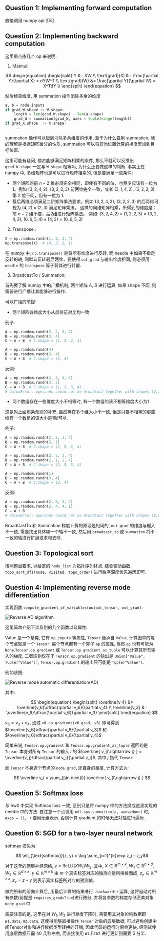 ## Question 1: Implementing forward computation

直接调用 numpy api 即可.


## Question 2: Implementing backward computation

这里重点拣几个 op 来说明:

1. Matmul:

$$
\begin{equation} 
\begin{split}
  Y &= XW \\
 \text{grad}(X) &= \frac{\partial Y}{\partial X} = dYW^T \\
 \text{grad}(W) &= \frac{\partial Y}{\partial W} = X^TdY \\
\end{split}
\end{equation}
$$

然后检查维度, 用 summation 操作消除多余的维度

```python
a, b = node.inputs
if grad_W.shape != W.shape:
    length = len(grad_W.shape) - len(a.shape)
    grad_W = summation(grad_W, axes = tuple(range(length))
if grad_X.shape  != X.shape:
    ...
```

summation 操作可以起到消除多余维度的作用, 至于为什么要用 summation, 我的理解是根据矩阵微分的性质, summation 可以将其他位置计算的梯度累加到目标位置.

这里可能有疑问, 倘若能够满足矩阵相乘的条件, 那么不就可以反推出 `grad_W.shape` 一定与 `W.shape` 相等吗, 为什么还要做这样的判断. 事实上在 numpy 中, 多维矩阵也是可以进行矩阵相乘的, 但是要满足一些条件:


- 两个矩阵的前 $n-2$ 维必须完全相同，即使有不同的位，也至少应该有一位为 1。例如 $(3,2,4,2)$, $(3,2,2,3)$ 前两维完全一致，或者 $(3, 1, 4, 2)$, $(3, 2, 2, 3)$, 第 2 位不同，但有一位为 1.
- 最后两维必须满足二阶矩阵乘法要求。例如 $(3,2,4,2)$, $(3,2,2,3)$ 的后两维可视为 $(4,2)\times(2,3)$ 满足矩阵乘法。
这样的同维矩阵相乘，所得到的维度是：前 $n-2$ 维不变，后2维进行矩阵乘法。
例如: $(3, 2, 4, 2)\times(1, 2, 2, 3) = (3, 2, 4, 3)$; $(6, 6, 5, 4)\times(4, 3) = (6, 6, 5, 3)$


2. Transpose：

```python
X = np.random.randn(1, 2, 3, 4)
np.transpose(X)  # (4, 3, 2, 1)
```

在 numpy 中, `np.transpose()` 是将所有维度进行反转, 而 needle 中如果不指定反转的轴, 则默认反转最后两维，要使得 `out_grad` 与输出维度相同, 则必须用 `needle` 的 `transpose` 算子将其进行转置. 

3. BroadcastTo / Summation:

首先要了解 numpy 中的广播机制, 两个矩阵 $A$, $B$ 进行运算, 如果 shape 不同, 则需要进行广播让其能够进行操作.

可以广播的前提:

- 两个矩阵各维度大小从后往前对比均一致

例子:

```python
A = np.random.randn(2, 2, 3, 4)
B = np.random.randn(3, 4)
C = A + B  # C.shape = (1, 2, 3, 4)

A = np.random.randn(4)
B = np.random.randn(3, 4)
C = A + B  # C.shape = (3, 4)
```

反例:

```python
A = np.random.randn(2, 2, 3, 4)
B = np.random.randn(3, 3)
C = A + B  # C.shape = (1, 2, 3, 4) 
# ValueError: operands could not be broadcast together with shapes (2,2,3,4) (3,3)  # 最后一维不相等
```

- 两个数组存在一些维度大小不相等时, 有一个数组的该不相等维度大小为1

这是对上面那条规则的补充, 虽然存在多个维大小不一致, 但是只要不相等的那些维有一个数组的该大小是1就可以.


例子:
```python
A = np.random.randn(2, 5, 3, 4)
B = np.random.randn(3, 1)
C = A + B  # C.shape = (2, 5, 3, 4)

A = np.random.randn(2, 5, 3, 4)
B = np.random.randn(2, 1, 1, 4)
C = A + B  # C.shape = (2, 5, 3, 4)

A = np.random.randn(1)
B = np.random.randn(3, 4)
C = A + B  # C.shape = (3, 4)
```

反例:
```python
A = np.random.randn(2, 5, 3, 4)
B = np.random.randn(2, 4, 4, 1)
C = A + B  
# ValueError: operands could not be broadcast together with shapes (2,5,3,4) (2,4,4,1)  # 倒数第二维不相等
```

BroadCastTo 和 Summation 梯度计算的原理是相同的, `out_grad` 的维度与输入不一致, 需要找出具体哪一个轴不一致, 然后用 `broadcast_to` 或 `summation` 将不一致的轴进行扩展或求和去除.
## Question 3: Topological sort

按照题目要求, 以给定的 `node_list` 为拓扑序列终点, 结合辅助函数 `topo_sort_dfs(node, visited, topo_order)` 进行后序深度优先遍历即可. 


## Question 4: Implementing reverse mode differentiation

实现函数 `compute_gradient_of_variables(output_tensor, out_grad)`: 

![Reverse AD algorithm](https://i.postimg.cc/HsHFX9zH/Snipaste-2023-08-30-17-34-29.png)

这里简单介绍下涉及到的几个函数以及属性:

Value 是一个基类, 它有 `op`, `inputs` 等属性, `Tensor` 继承自 `Value`, 计算图中的每个节点就是一个 `Tensor`. 每个节点都有一个算子 `op` 的属性, 当然 `op` 也有可能为 `None`.`Tensor.op.gradient` 或 `Tensor.op.gradient_as_tuple` 可以计算其所有输入的梯度, 二者区别仅在于 `Tensor.op.gradient` 的输出是 `Union["Value", Tuple["Value"]]`, `Tensor.op.gradient` 的输出只可能是 `Tuple["Value"]`.

例如该图:



![Reverse mode automatic differentiation(AD)](https://i.postimg.cc/nhZ8ZMXV/Snipaste-2023-08-30-17-50-38.png)

其中:

$$
\begin{equation} 
\begin{split}
\overline{v_4} &= \overline{v_6}\dfrac{\partial v_6}{\partial v_4}  \\
\overline{v_3} &= \overline{v_6}\dfrac{\partial v_6}{\partial v_3}  
\end{split}
\end{equation}
$$

$v_6 = v_3 + v_4$, 通过 `v6.op.gradient(v6.grad, v6)` 即可得到 $\overline{v_6}\dfrac{\partial v_6}{\partial v_3}$ 和 $\overline{v_6}\dfrac{\partial v_6}{\partial v_4}$

简单来说, `Tensor.op.gradient` 和 `Tensor.op.gradient_as_tuple`  返回的是 `Tensor` 本身对所有 `Tensor` 的输入 $i$ 的 $\overline{ v_{i\rightarrow j}  } = \overline{v_j}\dfrac{\partial v_j}{\partial v_i}$, 其中 $j$ 指代 `Tensor`

而 `Tensor` 本身这个节点的 `node.grad`, 即自身的梯度, 计算方式为:

$$
\overline v_i = \sum_{j\in next(i)}  \overline{ v_{i\rightarrow j}  } 
$$

## Question 5: Softmax loss

与 hw0 中实现 Softmax loss 一致, 区别只是将 numpy 中的方法换成这里实现的 needle 中的方法. 要注意一个点调用 `ndl.ops.summation(a, axes=None)` 时, `axes = (1, )` 要用元组表示, 否则计算 gradient 的时候无法对轴进行遍历.

## Question 6: SGD for a two-layer neural network

softmax 损失为:

$$ \ell_{\text{softmax}}(z, y) = \log \sum_{i=1}^{k}\exp z_i - z_y$$

对于这里的两层神经网络, $z = \text{ReLU}(XW_1)W_2$. 其中, $X\in \mathbb{R}^{m\times k}$, $W_1\in \mathbb{R}^{n\times d}$, $W_2\in \mathbb{R}^{d\times k}$. $y\in \mathbb{R}^{m\times k}$ 由 $m$ 个真实标签对应的独热向量所拼接而成, $z_y\in \mathbb{R}^{m\times k}, z_y = z\circ y$ 则表示真实标签所对应的预测值.

做完所有的前向计算后, 用最后计算的结果进行 `.backward()` 运算, 这将自动对所有参数(前提是 `requires_grad=True`)进行微分, 并将各参数的梯度存储至其对象 `node.grad` 中.

需要注意的是, 这里在对 $W_1, W_2$ 进行梯度下降时, 需要用其对象的纯数据即 `W1.data`, `W2.data`, 这使得能够直接操作 `Tensor` 对象的底层数据, 可以避免创建中间Tensor对象和进行数据类型转换的开销, 因此代码的运行时间会更快. 经测试使用底层数据只需 40 几秒左右, 而直接使用
`W1` 和 `W2` 进行更新则需要 5 分半.
